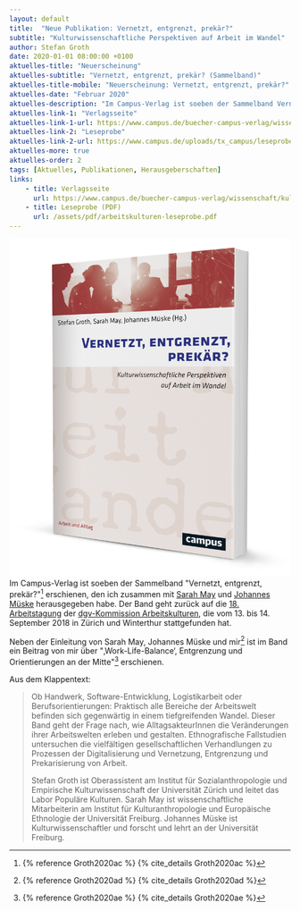 ```yaml
---
layout: default
title:  "Neue Publikation: Vernetzt, entgrenzt, prekär?"
subtitle: "Kulturwissenschaftliche Perspektiven auf Arbeit im Wandel"
author: Stefan Groth
date: 2020-01-01 08:00:00 +0100
aktuelles-title: "Neuerscheinung"
aktuelles-subtitle: "Vernetzt, entgrenzt, prekär? (Sammelband)"
aktuelles-title-mobile: "Neuerscheinung: Vernetzt, entgrenzt, prekär?"
aktuelles-date: "Februar 2020"
aktuelles-description: "Im Campus-Verlag ist soeben der Sammelband Vernetzt, entgrenzt, prekär? erschienen, den ich zusammen mit Sarah May und Johannes Müske herausgegeben habe. Der Band geht zurück auf die 18. Arbeitstagung der dgv-Kommission Arbeitskulturen, die vom 13. bis 14. September 2018 in Zürich und Winterthur stattgefunden hat."
aktuelles-link-1: "Verlagsseite"
aktuelles-link-1-url: https://www.campus.de/buecher-campus-verlag/wissenschaft/kulturwissenschaften/vernetzt_entgrenzt_prekaer-15632.html
aktuelles-link-2: "Leseprobe"
aktuelles-link-2-url: https://www.campus.de/uploads/tx_campus/leseproben/9783593511559.pdf
aktuelles-more: true
aktuelles-order: 2
tags: [Aktuelles, Publikationen, Herausgeberschaften]
links:
    - title: Verlagsseite
      url: https://www.campus.de/buecher-campus-verlag/wissenschaft/kulturwissenschaften/vernetzt_entgrenzt_prekaer-15632.html
    - title: Leseprobe (PDF)
      url: /assets/pdf/arbeitskulturen-leseprobe.pdf
---
```

![Cover Ordnungen](/assets/img/arbeitskulturen-book.jpg "Cover Vernetzt Entgrenzt Prekär")
Im Campus-Verlag ist soeben der Sammelband "Vernetzt, entgrenzt, prekär?"[^1] erschienen, den ich zusammen mit [Sarah May](http://www.kaee.uni-freiburg.de/personen/wimi/may) und [Johannes Müske](http://www.kaee.uni-freiburg.de/personen/wimi/mueske) herausgegeben habe. Der Band geht zurück auf die [18. Arbeitstagung](https://stefangroth.com/docs/arbeitskulturen-2018) der [dgv-Kommission Arbeitskulturen](http://www.dgv-arbeitskulturen.de), die vom 13. bis 14. September 2018 in Zürich und Winterthur stattgefunden hat.

Neben der Einleitung von Sarah May, Johannes Müske und mir[^2] ist im Band ein Beitrag von mir über "‚Work-Life-Balance‘, Entgrenzung und Orientierungen an der Mitte"[^3] erschienen. 

Aus dem Klappentext:

> Ob Handwerk, Software-Entwicklung, Logistikarbeit oder Berufsorientierungen: Praktisch alle Bereiche der Arbeitswelt befinden sich  gegenwärtig in einem tiefgreifenden Wandel. Dieser Band geht der Frage nach, wie AlltagsakteurInnen die Veränderungen ihrer Arbeitswelten erleben und gestalten. Ethnografische Fallstudien untersuchen die vielfältigen gesellschaftlichen Verhandlungen zu Prozessen der Digitalisierung und Vernetzung, Entgrenzung und Prekarisierung von Arbeit. 
> 
> Stefan Groth ist Oberassistent am Institut für Sozialanthropologie und Empirische Kulturwissenschaft der Universität Zürich und leitet das Labor Populäre Kulturen. Sarah May ist wissenschaftliche Mitarbeiterin am Institut für Kulturanthropologie und Europäische Ethnologie der Universität Freiburg. Johannes Müske ist Kulturwissenschaftler und forscht und lehrt an der Universität Freiburg.

[^1]: {% reference Groth2020ac %} {% cite_details Groth2020ac %}
[^2]: {% reference Groth2020ad %} {% cite_details Groth2020ad %}
[^3]: {% reference Groth2020ae %} {% cite_details Groth2020ae %}

